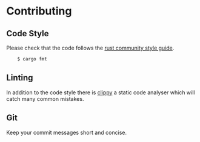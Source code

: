 # Contributing

## Code Style

Please check that the code follows the [rust community style guide](https://github.com/rust-dev-tools/fmt-rfcs/blob/master/guide/guide.md).

```bash
    $ cargo fmt
```

## Linting

In addition to the code style there is [clippy](https://github.com/rust-lang/rust-clippy) a static code analyser 
which will catch many common mistakes.

## Git

Keep your commit messages short and concise.


